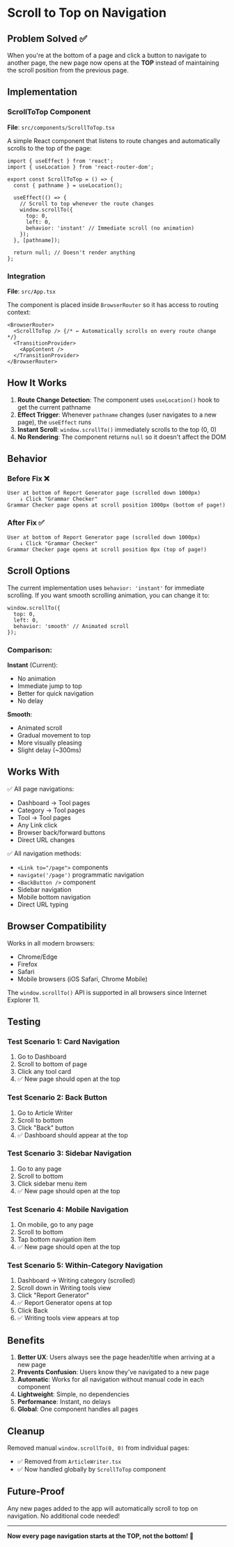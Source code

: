 # Scroll to Top on Navigation

## Problem Solved ✅

When you're at the bottom of a page and click a button to navigate to another page, the new page now opens at the **TOP** instead of maintaining the scroll position from the previous page.

## Implementation

### ScrollToTop Component
**File**: `src/components/ScrollToTop.tsx`

A simple React component that listens to route changes and automatically scrolls to the top of the page:

```tsx
import { useEffect } from 'react';
import { useLocation } from 'react-router-dom';

export const ScrollToTop = () => {
  const { pathname } = useLocation();

  useEffect(() => {
    // Scroll to top whenever the route changes
    window.scrollTo({
      top: 0,
      left: 0,
      behavior: 'instant' // Immediate scroll (no animation)
    });
  }, [pathname]);

  return null; // Doesn't render anything
};
```

### Integration
**File**: `src/App.tsx`

The component is placed inside `BrowserRouter` so it has access to routing context:

```tsx
<BrowserRouter>
  <ScrollToTop /> {/* ← Automatically scrolls on every route change */}
  <TransitionProvider>
    <AppContent />
  </TransitionProvider>
</BrowserRouter>
```

## How It Works

1. **Route Change Detection**: The component uses `useLocation()` hook to get the current pathname
2. **Effect Trigger**: Whenever `pathname` changes (user navigates to a new page), the `useEffect` runs
3. **Instant Scroll**: `window.scrollTo()` immediately scrolls to the top (0, 0)
4. **No Rendering**: The component returns `null` so it doesn't affect the DOM

## Behavior

### Before Fix ❌
```
User at bottom of Report Generator page (scrolled down 1000px)
    ↓ Click "Grammar Checker"
Grammar Checker page opens at scroll position 1000px (bottom of page!)
```

### After Fix ✅
```
User at bottom of Report Generator page (scrolled down 1000px)
    ↓ Click "Grammar Checker"
Grammar Checker page opens at scroll position 0px (top of page!)
```

## Scroll Options

The current implementation uses `behavior: 'instant'` for immediate scrolling. If you want smooth scrolling animation, you can change it to:

```tsx
window.scrollTo({
  top: 0,
  left: 0,
  behavior: 'smooth' // Animated scroll
});
```

### Comparison:

**Instant** (Current):
- No animation
- Immediate jump to top
- Better for quick navigation
- No delay

**Smooth**:
- Animated scroll
- Gradual movement to top
- More visually pleasing
- Slight delay (~300ms)

## Works With

✅ All page navigations:
- Dashboard → Tool pages
- Category → Tool pages
- Tool → Tool pages
- Any Link click
- Browser back/forward buttons
- Direct URL changes

✅ All navigation methods:
- `<Link to="/page">` components
- `navigate('/page')` programmatic navigation
- `<BackButton />` component
- Sidebar navigation
- Mobile bottom navigation
- Direct URL typing

## Browser Compatibility

Works in all modern browsers:
- Chrome/Edge
- Firefox
- Safari
- Mobile browsers (iOS Safari, Chrome Mobile)

The `window.scrollTo()` API is supported in all browsers since Internet Explorer 11.

## Testing

### Test Scenario 1: Card Navigation
1. Go to Dashboard
2. Scroll to bottom of page
3. Click any tool card
4. ✅ New page should open at the top

### Test Scenario 2: Back Button
1. Go to Article Writer
2. Scroll to bottom
3. Click "Back" button
4. ✅ Dashboard should appear at the top

### Test Scenario 3: Sidebar Navigation
1. Go to any page
2. Scroll to bottom
3. Click sidebar menu item
4. ✅ New page should open at the top

### Test Scenario 4: Mobile Navigation
1. On mobile, go to any page
2. Scroll to bottom
3. Tap bottom navigation item
4. ✅ New page should open at the top

### Test Scenario 5: Within-Category Navigation
1. Dashboard → Writing category (scrolled)
2. Scroll down in Writing tools view
3. Click "Report Generator"
4. ✅ Report Generator opens at top
5. Click Back
6. ✅ Writing tools view appears at top

## Benefits

1. **Better UX**: Users always see the page header/title when arriving at a new page
2. **Prevents Confusion**: Users know they've navigated to a new page
3. **Automatic**: Works for all navigation without manual code in each component
4. **Lightweight**: Simple, no dependencies
5. **Performance**: Instant, no delays
6. **Global**: One component handles all pages

## Cleanup

Removed manual `window.scrollTo(0, 0)` from individual pages:
- ✅ Removed from `ArticleWriter.tsx`
- ✅ Now handled globally by `ScrollToTop` component

## Future-Proof

Any new pages added to the app will automatically scroll to top on navigation. No additional code needed!

---

**Now every page navigation starts at the TOP, not the bottom! 🚀**

